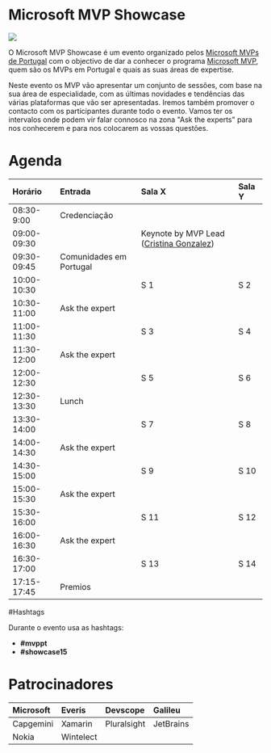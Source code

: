 # Microsoft MVP Showcase

<MTMarkdownOptions output='html4'>
	<a href="http://mvp.microsoft.com/"><img src="https://www.mvpaward.com/images/header_logo.png"/></a>
</MTMarkdownOptions>

O Microsoft MVP Showcase é um evento organizado pelos [Microsoft MVPs de Portugal](http://mvp.microsoft.com/en-US/search-mvp.aspx?lo=Portugal&sc=s) com o objectivo de dar a conhecer o programa [Microsoft MVP](http://mvp.microsoft.com/), quem são os MVPs em Portugal e quais as suas áreas de expertise. 

Neste evento os MVP vão apresentar um conjunto de sessões, com base na sua área de especialidade, com as últimas novidades e tendências das várias plataformas que vão ser apresentadas. Iremos também promover o contacto com os participantes durante todo o evento. Vamos ter os intervalos onde podem vir falar connosco na zona "Ask the experts" para nos conhecerem e para nos colocarem as vossas questões.

# Agenda



  **Horário** |  **Entrada** |  **Sala X**   | **Sala Y**   |
:---------- | :------------------------ | :------------------------ | :------------------------ | 
08:30-9:00 | Credenciação| | |
09:00-09:30	| |Keynote by MVP Lead ([Cristina Gonzalez](https://twitter.com/crisgherrero))||
09:30- 09:45  | Comunidades em Portugal ||
10:00-10:30	| |S 1|S 2|
10:30-11:00 | Ask the expert||
11:00-11:30	| |S 3|S 4|
11:30-12:00 |Ask the expert||
12:00-12:30	|| S 5|S 6|
12:30-13:30 |Lunch
13:30-14:00	 ||S 7|S 8|
14:00-14:30 |Ask the expert||
14:30-15:00	 ||S 9|S 10|
15:00-15:30 |Ask the expert||
15:30-16:00	||S 11|S 12|
16:00-16:30 |Ask the expert||
16:30-17:00	||S 13|S 14|
17:15-17:45	|Premios||

#Hashtags


Durante o evento usa as hashtags:

- **#mvppt** 
- **#showcase15**

# Patrocinadores

Microsoft | Everis | Devscope|  Galileu
:---------- | :------------------------ | :------------------------ | :------------------------ | 
Capgemini | Xamarin | Pluralsight | JetBrains |
Nokia | Wintelect | ||
